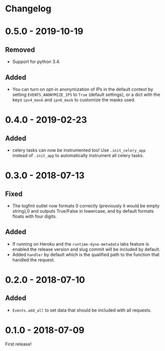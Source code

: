 Changelog
=========

# 0.5.0 - 2019-10-19

## Removed
- Support for python 3.4.

## Added
- You can turn on opt-in anonymization of IPs in the default context by setting
  `EVENTS_ANONYMIZE_IPS` to `True` (default settings), or a dict with the keys `ipv4_mask` and
  `ipv6_mask` to customize the masks used.


# 0.4.0 - 2019-02-23

## Added
- celery tasks can now be instrumented too! Use `.init_celery_app` instead of `.init_app` to
  automatically instrument all celery tasks.


# 0.3.0 - 2018-07-13

## Fixed
- The logfmt outlet now formats 0 correctly (previously it would be empty string),0 and outputs
  True/False in lowercase, and by default formats floats with four digits.

## Added
- If running on Heroku and the `runtime-dyno-metadata` labs feature is enabled the release version
  and slug commit will be included by default.
- Added `handler` by default which is the qualified path to the function that handled the request.


# 0.2.0 - 2018-07-10

## Added
- `Events.add_all` to set data that should be included with all requests.


# 0.1.0 - 2018-07-09

First release!

